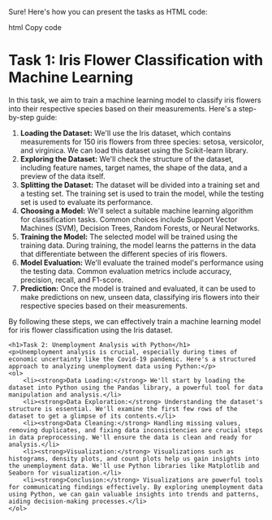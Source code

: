
Sure! Here's how you can present the tasks as HTML code:

html
Copy code
<!DOCTYPE html>
<html lang="en">
<head>
    <meta charset="UTF-8">
    <meta name="viewport" content="width=device-width, initial-scale=1.0">
    <title>Task 1: Iris Flower Classification with Machine Learning</title>
</head>
<body>
    <h1>Task 1: Iris Flower Classification with Machine Learning</h1>
    <p>In this task, we aim to train a machine learning model to classify iris flowers into their respective species based on their measurements. Here's a step-by-step guide:</p>
    <ol>
        <li><strong>Loading the Dataset:</strong> We'll use the Iris dataset, which contains measurements for 150 iris flowers from three species: setosa, versicolor, and virginica. We can load this dataset using the Scikit-learn library.</li>
        <li><strong>Exploring the Dataset:</strong> We'll check the structure of the dataset, including feature names, target names, the shape of the data, and a preview of the data itself.</li>
        <li><strong>Splitting the Dataset:</strong> The dataset will be divided into a training set and a testing set. The training set is used to train the model, while the testing set is used to evaluate its performance.</li>
        <li><strong>Choosing a Model:</strong> We'll select a suitable machine learning algorithm for classification tasks. Common choices include Support Vector Machines (SVM), Decision Trees, Random Forests, or Neural Networks.</li>
        <li><strong>Training the Model:</strong> The selected model will be trained using the training data. During training, the model learns the patterns in the data that differentiate between the different species of iris flowers.</li>
        <li><strong>Model Evaluation:</strong> We'll evaluate the trained model's performance using the testing data. Common evaluation metrics include accuracy, precision, recall, and F1-score.</li>
        <li><strong>Prediction:</strong> Once the model is trained and evaluated, it can be used to make predictions on new, unseen data, classifying iris flowers into their respective species based on their measurements.</li>
    </ol>
    <p>By following these steps, we can effectively train a machine learning model for iris flower classification using the Iris dataset.</p>

    <h1>Task 2: Unemployment Analysis with Python</h1>
    <p>Unemployment analysis is crucial, especially during times of economic uncertainty like the Covid-19 pandemic. Here's a structured approach to analyzing unemployment data using Python:</p>
    <ol>
        <li><strong>Data Loading:</strong> We'll start by loading the dataset into Python using the Pandas library, a powerful tool for data manipulation and analysis.</li>
        <li><strong>Data Exploration:</strong> Understanding the dataset's structure is essential. We'll examine the first few rows of the dataset to get a glimpse of its contents.</li>
        <li><strong>Data Cleaning:</strong> Handling missing values, removing duplicates, and fixing data inconsistencies are crucial steps in data preprocessing. We'll ensure the data is clean and ready for analysis.</li>
        <li><strong>Visualization:</strong> Visualizations such as histograms, density plots, and count plots help us gain insights into the unemployment data. We'll use Python libraries like Matplotlib and Seaborn for visualization.</li>
        <li><strong>Conclusion:</strong> Visualizations are powerful tools for communicating findings effectively. By exploring unemployment data using Python, we can gain valuable insights into trends and patterns, aiding decision-making processes.</li>
    </ol>
</body>
</html>
